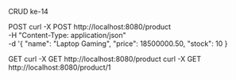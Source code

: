 CRUD ke-14

POST
curl -X POST http://localhost:8080/product \
-H "Content-Type: application/json" \
-d '{
  "name": "Laptop Gaming",
  "price": 18500000.50,
  "stock": 10
}

GET
curl -X GET http://localhost:8080/product
curl -X GET http://localhost:8080/product/1
